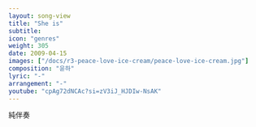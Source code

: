 ```yaml
---
layout: song-view
title: "She is"
subtitle:
icon: "genres"
weight: 305
date: 2009-04-15
images: ["/docs/r3-peace-love-ice-cream/peace-love-ice-cream.jpg"]
composition: "윤하"
lyric: "-"
arrangement: "-"
youtube: "cpAg72dNCAc?si=zV3iJ_HJDIw-NsAK"
---
```


純伴奏
